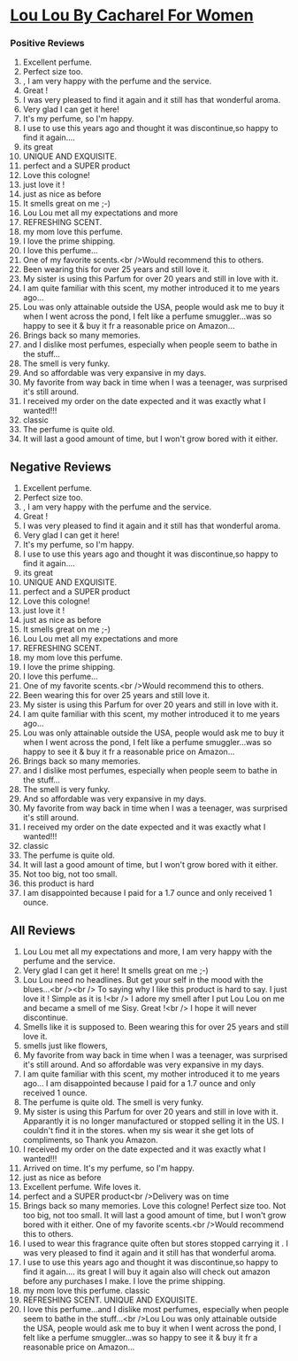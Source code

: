 # [Lou Lou By Cacharel For Women](https://products.checkmycream.com/products/Lou-Lou-By-Cacharel-For-Women.html)

### Positive Reviews

<ol>
      <li>Excellent perfume.  </li>
      <li>Perfect size too.</li>
      <li>, I am very happy with the perfume and the service.</li>
      <li>Great !</li>
      <li>I was very pleased to find it again and it still has that wonderful aroma.</li>
      <li>Very glad I can get it here!  </li>
      <li>It&#x27;s my perfume, so I&#x27;m happy.</li>
      <li>I use to use this years ago and thought it was discontinue,so happy to find it again....</li>
      <li>its great</li>
      <li>UNIQUE AND EXQUISITE.</li>
      <li>perfect and a SUPER product</li>
      <li>Love this cologne!</li>
      <li>just  love  it !  </li>
      <li>just as nice as before</li>
      <li>It smells great on me ;-)</li>
      <li>Lou Lou met all my expectations and more</li>
      <li>REFRESHING SCENT.</li>
      <li>my mom love this perfume.</li>
      <li>I love the prime shipping.</li>
      <li>I love this perfume...</li>
      <li>One of my favorite scents.&lt;br /&gt;Would recommend this to others.</li>
      <li>Been wearing this for over 25 years and still love it.</li>
      <li>My sister is using this Parfum  for over 20 years and still in love with it.</li>
      <li>I am quite familiar with this scent, my mother introduced it to me years ago...</li>
      <li>Lou was only attainable outside the USA, people would ask me to buy it when I went across the pond, I felt like a perfume smuggler...was so happy to see it &amp; buy it fr a reasonable price on Amazon...</li>
      <li>Brings back so many memories.</li>
      <li>and I dislike most perfumes, especially when people seem to bathe in the stuff...</li>
      <li>The smell is very funky.</li>
      <li>And so affordable was very expansive in my days.</li>
      <li>My favorite from way back in time when I was a teenager, was surprised it&#x27;s still around.</li>
      <li>I received my order on the date expected and it was exactly what I wanted!!!</li>
      <li>classic</li>
      <li>The perfume is quite old.</li>
      <li>It will last a good amount of time, but I won&#x27;t grow bored with it either.</li>
</ol>


<h2>Negative Reviews</h2>
<ol>
<li> Excellent perfume.  </li>
<li> Perfect size too.</li>
<li> , I am very happy with the perfume and the service.</li>
<li> Great !</li>
<li> I was very pleased to find it again and it still has that wonderful aroma.</li>
<li> Very glad I can get it here!  </li>
<li> It&#x27;s my perfume, so I&#x27;m happy.</li>
<li> I use to use this years ago and thought it was discontinue,so happy to find it again....</li>
<li> its great</li>
<li> UNIQUE AND EXQUISITE.</li>
<li> perfect and a SUPER product</li>
<li> Love this cologne!</li>
<li> just  love  it !  </li>
<li> just as nice as before</li>
<li> It smells great on me ;-)</li>
<li> Lou Lou met all my expectations and more</li>
<li> REFRESHING SCENT.</li>
<li> my mom love this perfume.</li>
<li> I love the prime shipping.</li>
<li> I love this perfume...</li>
<li> One of my favorite scents.&lt;br /&gt;Would recommend this to others.</li>
<li> Been wearing this for over 25 years and still love it.</li>
<li> My sister is using this Parfum  for over 20 years and still in love with it.</li>
<li> I am quite familiar with this scent, my mother introduced it to me years ago...</li>
<li> Lou was only attainable outside the USA, people would ask me to buy it when I went across the pond, I felt like a perfume smuggler...was so happy to see it &amp; buy it fr a reasonable price on Amazon...</li>
<li> Brings back so many memories.</li>
<li> and I dislike most perfumes, especially when people seem to bathe in the stuff...</li>
<li> The smell is very funky.</li>
<li> And so affordable was very expansive in my days.</li>
<li> My favorite from way back in time when I was a teenager, was surprised it&#x27;s still around.</li>
<li> I received my order on the date expected and it was exactly what I wanted!!!</li>
<li> classic</li>
<li> The perfume is quite old.</li>
<li> It will last a good amount of time, but I won&#x27;t grow bored with it either.</li>
<li> Not too big, not too small.</li>
<li> this  product  is  hard  </li>
<li> I am disappointed because I paid for a 1.7 ounce and only received 1 ounce.</li>
</ol>

<h2>All Reviews</h2>

<ol>
    <li> Lou Lou met all my expectations and more, I am very happy with the perfume and the service.</li>
    <li> Very glad I can get it here!  It smells great on me ;-)</li>
    <li> Lou Lou  need  no  headlines.  But  get  your  self  in  the  mood  with  the  blues...&lt;br /&gt;&lt;br /&gt;  To  saying  why  I  like  this  product  is  hard  to  say. I  just  love  it !  Simple  as  it  is !&lt;br /&gt;  I  adore  my  smell  after  I  put  Lou  Lou  on  me  and  became  a  smell of  me  Sisy.  Great !&lt;br /&gt;  I  hope  it  will never  discontinue.</li>
    <li> Smells like it is supposed to.  Been wearing this for over 25 years and still love it.</li>
    <li> smells just like flowers,</li>
    <li> My favorite from way back in time when I was a teenager, was surprised it&#x27;s still around. And so affordable was very expansive in my days.</li>
    <li> I am quite familiar with this scent, my mother introduced it to me years ago... I am disappointed because I paid for a 1.7 ounce and only received 1 ounce.</li>
    <li> The perfume is quite old. The smell is very funky.</li>
    <li> My sister is using this Parfum  for over 20 years and still in love with it. Apparantly it is no longer manufactured or stopped selling it in the US. I couldn&#x27;t find it in the stores. when my sis wear it she get lots of compliments, so Thank you Amazon.</li>
    <li> I received my order on the date expected and it was exactly what I wanted!!!</li>
    <li> Arrived on time.  It&#x27;s my perfume, so I&#x27;m happy.</li>
    <li> just as nice as before</li>
    <li> Excellent perfume.  Wife loves it.</li>
    <li> perfect and a SUPER product&lt;br /&gt;Delivery was on time</li>
    <li> Brings back so many memories. Love this cologne! Perfect size too. Not too big, not too small. It will last a good amount of time, but I won&#x27;t grow bored with it either. One of my favorite scents.&lt;br /&gt;Would recommend this to others.</li>
    <li> I used to wear this fragrance quite often but stores stopped carrying it . I was very pleased to find it again and it still has that wonderful aroma.</li>
    <li> I use to use this years ago and thought it was discontinue,so happy to find it again.... its great I will buy it again also will check out amazon before any purchases I make. I love the prime shipping.</li>
    <li> my mom love this perfume. classic</li>
    <li> REFRESHING SCENT. UNIQUE AND EXQUISITE.</li>
    <li> I love this perfume...and I dislike most perfumes, especially when people seem to bathe in the stuff...&lt;br /&gt;Lou Lou was only attainable outside the USA, people would ask me to buy it when I went across the pond, I felt like a perfume smuggler...was so happy to see it &amp; buy it fr a reasonable price on Amazon...</li>
</ol>




